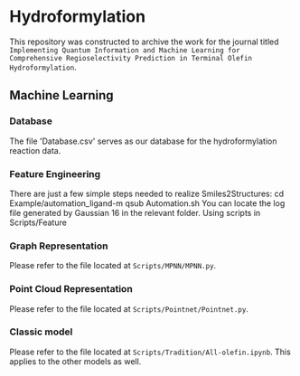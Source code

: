 # Hydroformylation
This repository was constructed to archive the work for the journal titled `Implementing Quantum Information and Machine Learning for Comprehensive Regioselectivity Prediction in Terminal Olefin Hydroformylation`.

## Machine Learning
### Database 
The file 'Database.csv' serves as our database for the hydroformylation reaction data.
### Feature Engineering
There are just a few simple steps needed to realize Smiles2Structures:
  cd Example/automation_ligand-m
  qsub Automation.sh
You can locate the log file generated by Gaussian 16 in the relevant folder. 
Using scripts in Scripts/Feature 
### Graph Representation
Please refer to the file located at `Scripts/MPNN/MPNN.py`.
### Point Cloud Representation
Please refer to the file located at `Scripts/Pointnet/Pointnet.py`.
### Classic model
Please refer to the file located at `Scripts/Tradition/All-olefin.ipynb`. This applies to the other models as well.
